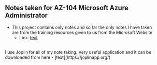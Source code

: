 ## Notes taken for AZ-104 Microsoft Azure Administrator
- This project contains only notes and so far the only notes I have taken are from the training resources given to us from the Microsoft Website
    - Link: [text](https://learn.microsoft.com/en-us/training/courses/az-104t00)
<br>
I use Joplin for all of my note taking. Very useful application and it can be downloaded from here
- [text](https://joplinapp.org/)